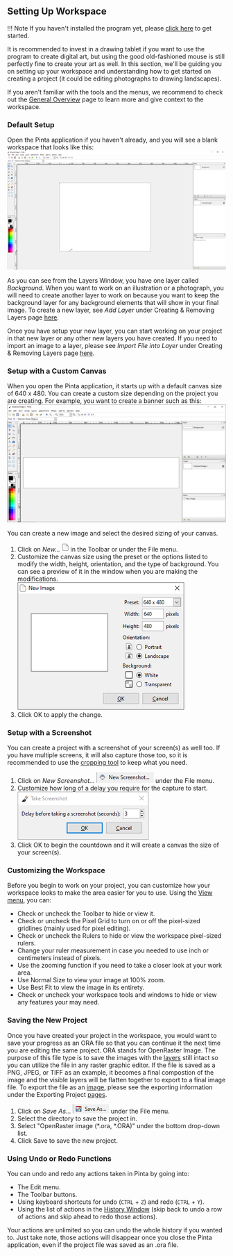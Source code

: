 ## __Setting Up Workspace__ ##

!!! Note
    If you haven't installed the program yet, please [click here](start.md) to get started.

It is recommended to invest in a drawing tablet if you want to use the program to create digital art, but using the good old-fashioned mouse is still perfectly fine to create your art as well. In this section, we'll be guiding you on setting up your workspace and understanding how to get started on creating a project (it could be editing photographs to drawing landscapes).

If you aren't familiar with the tools and the menus, we recommend to check out the [General Overview](overview.md) page to learn more and give context to the workspace.

### __Default Setup__ ###

Open the Pinta application if you haven't already, and you will see a blank workspace that looks like this:
![workspace](img/setup/workspace.png)

As you can see from the Layers Window, you have one layer called *Background*. When you want to work on an illustration or a photograph, you will need to create another layer to work on because you want to keep the background layer for any background elements that will show in your final image. To create a new layer, see *Add Layer* under Creating & Removing Layers page [here](layers.md#add-layer).

Once you have setup your new layer, you can start working on your project in that new layer or any other new layers you have created. If you need to import an image to a layer, please see *Import File into Layer* under Creating & Removing Layers page [here](layers.md#import-file-into-layer).

### __Setup with a Custom Canvas__ ###

When you open the Pinta application, it starts up with a default canvas size of 640 x 480. You can create a custom size depending on the project you are creating. For example, you want to create a banner such as this:
![canvas](img/setup/canvas.png)

You can create a new image and select the desired sizing of your canvas.

1. Click on *New...* ![new](img/setup/new.png) in the Toolbar or under the File menu.
2. Customize the canvas size using the preset or the options listed to modify the width, height, orientation, and the type of background. You can see a preview of it in the window when you are making the modifications.
![canvas change](img/setup/canvaschange.png)
3. Click OK to apply the change.

### __Setup with a Screenshot__ ###

You can create a project with a screenshot of your screen(s) as well too. If you have multiple screens, it will also capture those too, so it is recommended to use the [cropping tool](crop.md) to keep what you need.

1. Click on *New Screenshot...* ![screenshot](img/setup/screenshot.png) under the File menu.
2. Customize how long of a delay you require for the capture to start.  
![capture](img/setup/capture.png)
3. Click OK to begin the countdown and it will create a canvas the size of your screen(s).  

### __Customizing the Workspace__ ###

Before you begin to work on your project, you can customize how your workspace looks to make the area easier for you to use. Using the [View menu](overview.md#Menu-Bar-Features), you can:
- Check or uncheck the Toolbar to hide or view it.
- Check or uncheck the Pixel Grid to turn on or off the pixel-sized gridlines (mainly used for pixel editing).
- Check or uncheck the Rulers to hide or view the workspace pixel-sized rulers.
- Change your ruler measurement in case you needed to use inch or centimeters instead of pixels.
- Use the zooming function if you need to take a closer look at your work area.
- Use Normal Size to view your image at 100% zoom.
- Use Best Fit to view the image in its entirety.
- Check or uncheck your workspace tools and windows to hide or view any features your may need.

### __Saving the New Project__ ###

Once you have created your project in the workspace, you would want to save your progress as an ORA file so that you can continue it the next time you are editing the same project. ORA stands for OpenRaster Image. The purpose of this file type is to save the images with the [layers](concept.md#layers) still intact so you can utilize the file in any raster graphic editor. If the file is saved as a PNG, JPEG, or TIFF as an example, it becomes a final compostion of the image and the visible layers will be flatten together to export to a final image file. To export the file as an [image](concept.md#image), please see the exporting information under the Exporting Project [pages](save.md).

1. Click on *Save As...* ![save as](img/setup/saveas.png) under the File menu.
2. Select the directory to save the project in.
3. Select "OpenRaster image (*.ora, *.ORA)" under the bottom drop-down list.
4. Click Save to save the new project.

### __Using Undo or Redo Functions__ ###

You can undo and redo any actions taken in Pinta by going into:
- The Edit menu.
- The Toolbar buttons.
- Using keyboard shortcuts for undo (`CTRL` + `Z`) and redo (`CTRL` + `Y`).
- Using the list of actions in the [History Window](overview.md) (skip back to undo a row of actions and skip ahead to redo those actions). 

Your actions are unlimited so you can undo the whole history if you wanted to. Just take note, those actions will disappear once you close the Pinta application, even if the project file was saved as an .ora file.